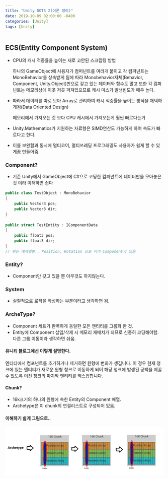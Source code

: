```yaml
---
title: "Unity DOTS 2(이론 정리)"
date: 2019-10-09 02:00:00 -0400
categories: [Unity]
tags: [Unity]
---
```


## ECS(Entity Component System)
- CPU의 캐시 적중률을 높이는 새로 고안된 스크립팅 방법

    하나의 GameObject에 사용자가 컴퍼넌트를 여러개 붙이고 각 컴퍼넌트는 MonoBehavior를 상속받게 됨에 따라 Monobehavior자체(Behavior, Component, Unity.Object)만으로 갖고 있는 데이터와 함수도 많고 또한 각 컴퍼넌트는 메모리상에 이곳 저곳 퍼져있으므로 캐시 미스가 발생빈도가 매우 높다.

- 따라서 데이터를 따로 모아 Array로 관리하여 캐시 적중률을 높이는 방식을 채택하게됨(Data Oriented Design)

    메모리에서 가져오는 것 보다 CPU 캐시에서 가져오는게 훨씬 빠르다는거

- Unity.Mathematics가 지원하는 자료형은 SIMD연산도 가능하게 하여 속도가 빠르다고 한다.
- 이를 보완함과 동시에 멀티코어, 멀티쓰레딩 프로그래밍도 사용자가 쉽게 할 수 있게끔 만들어줌.

### Component?
- 기존 Unity에서 GameObject에 C#으로 코딩한 컴퍼넌트에 데이터만을 모아놓은것 이라 이해하면 쉽다
```cs
public class TestObject : MonoBehavior
{
    public Vector3 pos;
    public Vector3 dir;
}

public struct TestEntity : IComponentData
{
    public float3 pos;
    public float3 dir;
}
// 위는 예제일뿐.. Position, Rotation 으로 이미 Component가 있음
```
### Entity?
- Component만 갖고 있을 뿐 아무것도 하지않는다.

### System
- 실질적으로 로직을 작성하는 부분이라고 생각하면 됨.

### ArcheType?
- Component 세트가 완벽하게 동일한 모든 엔티티를 그룹화 한 것.
- Entity에 Component 삽입/삭제 시 메모리 재배치가 되므로 신중히 코딩해야함. 다른 그룹 이동이라 생각하면 쉬움.
#### 유니티 블로그에선 이렇게 설명한다.
엔티티에서 컴포넌트를 추가하거나 제거하면 원형에 변화가 생깁니다. 이 경우 현재 청크에 있는 엔티티가 새로운 원형 청크로 이동하게 되어 해당 청크에 발생된 공백을 메꿀 수 있도록 이전 청크의 마지막 엔티티를 백스왑합니다.

#### Chunk?
- 16k크기의 하나의 원형에 속한 Entity의 Component 배열.
- Archetype은 이 chunk의 연결리스트로 구성되어 있음.

#### 이해하기 쉽게 그림으로..
![_](https://raw.githubusercontent.com/sunghwanpark/sunghwanpark.github.io/master/_data/ECS.png)